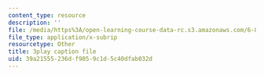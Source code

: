 ```yaml
---
content_type: resource
description: ''
file: /media/https%3A/open-learning-course-data-rc.s3.amazonaws.com/6-851-advanced-data-structures-spring-2012/39a21555236df9059c1d5c40dfab032d_3Y2weLDiUWw.srt
file_type: application/x-subrip
resourcetype: Other
title: 3play caption file
uid: 39a21555-236d-f905-9c1d-5c40dfab032d
---
```

